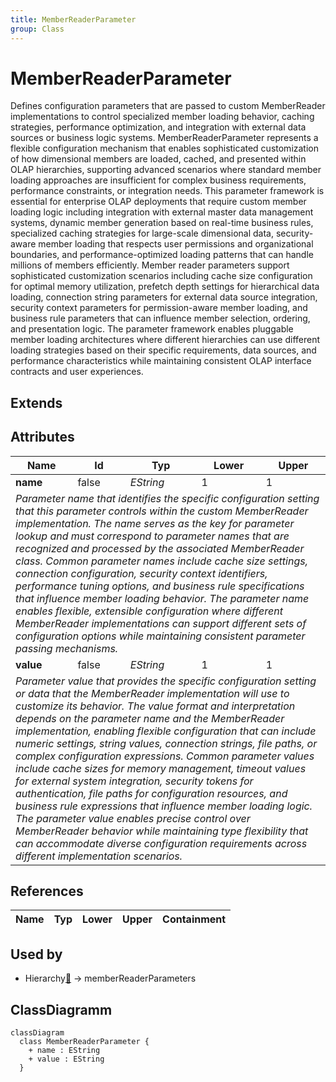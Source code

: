 ```yaml
---
title: MemberReaderParameter
group: Class
---
```


# MemberReaderParameter<a name="class-memberreaderparameter"></a>

Defines configuration parameters that are passed to custom MemberReader implementations to control specialized member loading behavior, caching strategies, performance optimization, and integration with external data sources or business logic systems. MemberReaderParameter represents a flexible configuration mechanism that enables sophisticated customization of how dimensional members are loaded, cached, and presented within OLAP hierarchies, supporting advanced scenarios where standard member loading approaches are insufficient for complex business requirements, performance constraints, or integration needs. This parameter framework is essential for enterprise OLAP deployments that require custom member loading logic including integration with external master data management systems, dynamic member generation based on real-time business rules, specialized caching strategies for large-scale dimensional data, security-aware member loading that respects user permissions and organizational boundaries, and performance-optimized loading patterns that can handle millions of members efficiently. Member reader parameters support sophisticated customization scenarios including cache size configuration for optimal memory utilization, prefetch depth settings for hierarchical data loading, connection string parameters for external data source integration, security context parameters for permission-aware member loading, and business rule parameters that can influence member selection, ordering, and presentation logic. The parameter framework enables pluggable member loading architectures where different hierarchies can use different loading strategies based on their specific requirements, data sources, and performance characteristics while maintaining consistent OLAP interface contracts and user experiences.
## Extends

## Attributes

<table>
  <thead>
    <tr>
      <th>Name</th>
      <th>Id</th>
      <th>Typ</th>
      <th>Lower</th>
      <th>Upper</th>
    </tr>
  </thead>
  <tbody>
    <tr>
      <td><strong>name</strong></td>
      <td>false</td>
      <td><em>EString</em></td>
      <td>1</td>
      <td>1</td>
    </tr>
    <tr>
      <td colspan="5"><em>Parameter name that identifies the specific configuration setting that this parameter controls within the custom MemberReader implementation. The name serves as the key for parameter lookup and must correspond to parameter names that are recognized and processed by the associated MemberReader class. Common parameter names include cache size settings, connection configuration, security context identifiers, performance tuning options, and business rule specifications that influence member loading behavior. The parameter name enables flexible, extensible configuration where different MemberReader implementations can support different sets of configuration options while maintaining consistent parameter passing mechanisms.</em></td>
    </tr>
    <tr>
      <td><strong>value</strong></td>
      <td>false</td>
      <td><em>EString</em></td>
      <td>1</td>
      <td>1</td>
    </tr>
    <tr>
      <td colspan="5"><em>Parameter value that provides the specific configuration setting or data that the MemberReader implementation will use to customize its behavior. The value format and interpretation depends on the parameter name and the MemberReader implementation, enabling flexible configuration that can include numeric settings, string values, connection strings, file paths, or complex configuration expressions. Common parameter values include cache sizes for memory management, timeout values for external system integration, security tokens for authentication, file paths for configuration resources, and business rule expressions that influence member loading logic. The parameter value enables precise control over MemberReader behavior while maintaining type flexibility that can accommodate diverse configuration requirements across different implementation scenarios.</em></td>
    </tr>
  </tbody>
</table>

## References

<table>
  <thead>
    <tr>
      <th>Name</th>
      <th>Typ</th>
      <th>Lower</th>
      <th>Upper</th>
      <th>Containment</th>
    </tr>
  </thead>
  <tbody>
  </tbody>
</table>



## Used by

- Hierarchy[🔗](./class-Hierarchy) → memberReaderParameters

## ClassDiagramm

```mermaid
classDiagram
  class MemberReaderParameter {
    + name : EString
    + value : EString
  }



```

